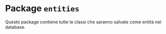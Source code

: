# Package `entities`

Questo package contiene tutte le classi che saranno salvate come
entità nel database.